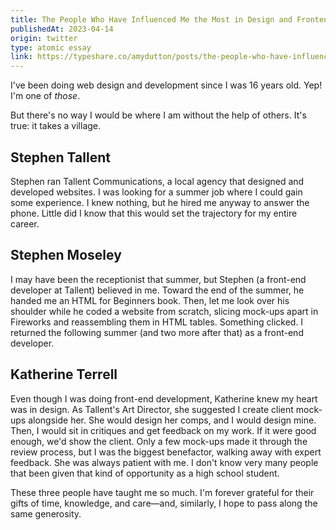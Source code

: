 ```yaml
---
title: The People Who Have Influenced Me the Most in Design and Frontend Development
publishedAt: 2023-04-14
origin: twitter
type: atomic essay
link: https://typeshare.co/amydutton/posts/the-people-who-have-influenced-me-the-most-in-design-and-frontend-development
---
```


I've been doing web design and development since I was 16 years old. Yep! I'm one of _those_.

But there's no way I would be where I am without the help of others. It's true: it takes a village.

## Stephen Tallent

Stephen ran Tallent Communications, a local agency that designed and developed websites. I was looking for a summer job where I could gain some experience. I knew nothing, but he hired me anyway to answer the phone. Little did I know that this would set the trajectory for my entire career.

## Stephen Moseley

I may have been the receptionist that summer, but Stephen (a front-end developer at Tallent) believed in me. Toward the end of the summer, he handed me an HTML for Beginners book. Then, let me look over his shoulder while he coded a website from scratch, slicing mock-ups apart in Fireworks and reassembling them in HTML tables. Something clicked. I returned the following summer (and two more after that) as a front-end developer.

## Katherine Terrell

Even though I was doing front-end development, Katherine knew my heart was in design. As Tallent's Art Director, she suggested I create client mock-ups alongside her. She would design her comps, and I would design mine. Then, I would sit in critiques and get feedback on my work. If it were good enough, we'd show the client. Only a few mock-ups made it through the review process, but I was the biggest benefactor, walking away with expert feedback. She was always patient with me. I don't know very many people that been given that kind of opportunity as a high school student.

These three people have taught me so much. I'm forever grateful for their gifts of time, knowledge, and care—and, similarly, I hope to pass along the same generosity.
